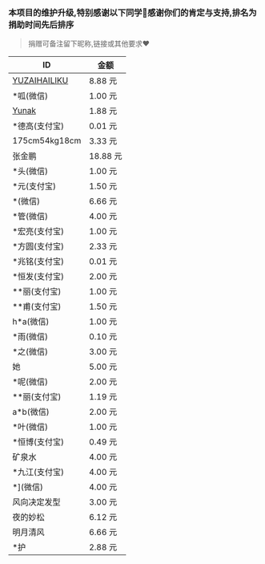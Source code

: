 ### 本项目的维护升级,特别感谢以下同学🌹感谢你们的肯定与支持,排名为捐助时间先后排序

> 捐赠可备注留下昵称,链接或其他要求❤️

| ID                                              | 金额     |
| ----------------------------------------------- | -------- |
| [YUZAIHAILIKU](https://github.com/YUZAIHAILIKU) | 8.88 元  |
| *呱(微信)                                       | 1.00 元  |
| [Yunak](https://github.com/Yunak)               | 1.88 元  |
| *德高(支付宝)                                   | 0.01 元  |
| 175cm54kg18cm                                   | 3.33 元  |
| 张金鹏                                          | 18.88 元 |
| *头(微信)                                       | 1.00 元  |
| *元(支付宝)                                     | 1.50 元  |
| *(微信)                                         | 6.66 元  |
| *管(微信)                                       | 4.00 元  |
| *宏亮(支付宝)                                   | 1.00 元  |
| *方圆(支付宝)                                   | 2.33 元  |
| *兆铭(支付宝)                                   | 0.01 元  |
| *恒发(支付宝)                                   | 2.00 元  |
| **丽(支付宝)                                    | 1.00 元  |
| **甫(支付宝)                                    | 1.50 元  |
| h*a(微信)                                       | 1.00 元  |
| *雨(微信)                                       | 0.10 元  |
| *之(微信)                                       | 3.00 元  |
| 她                                              | 5.00 元  |
| *呢(微信)                                       | 2.00 元  |
| **丽(支付宝)                                    | 1.19 元  |
| a*b(微信)                                       | 2.00 元  |
| *叶(微信)                                       | 1.00 元  |
| *恒博(支付宝)                                   | 0.49 元  |
| 矿泉水                                          | 4.00 元  |
| *九江(支付宝)                                   | 4.00 元  |
| *](微信)                                        | 4.00 元  |
| 风向决定发型                                    | 3.00 元  |
| 夜的妙松                                        | 6.12 元  |
| 明月清风                                        | 6.66 元  |
| *护                                             | 2.88 元  |
